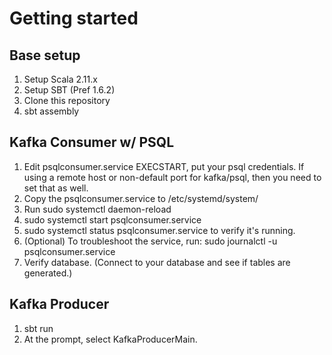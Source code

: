 # Getting started  
## Base setup  
1.  Setup Scala 2.11.x
2.  Setup SBT (Pref 1.6.2)
3.  Clone this repository
4.  sbt assembly

## Kafka Consumer w/ PSQL 
1.  Edit psqlconsumer.service  EXECSTART,  put your psql credentials.  If using a remote host or non-default port for kafka/psql, then you need to set that as well.
2.  Copy the psqlconsumer.service to /etc/systemd/system/
3.  Run sudo systemctl daemon-reload 
4.  sudo systemctl start psqlconsumer.service
5.  sudo systemctl status psqlconsumer.service to verify it's running.
6.  (Optional) To troubleshoot the service, run:  sudo journalctl -u psqlconsumer.service
7.  Verify database. (Connect to your database and see if tables are generated.)

## Kafka Producer  
1. sbt run 
2. At the prompt, select KafkaProducerMain.


